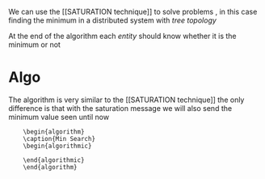 We can use the [[SATURATION technique]] to solve problems , in this case finding the minimum in a distributed system with *tree topology* 

At the end of the algorithm each *entity* should know whether it is the minimum or not 
# Algo 

The algorithm is very similar to the [[SATURATION technique]] the only difference is that with the saturation message we will also send the minimum value seen until now

```pseudo
	\begin{algorithm}
	\caption{Min Search}
	\begin{algorithmic}

	\end{algorithmic}
	\end{algorithm}
```

